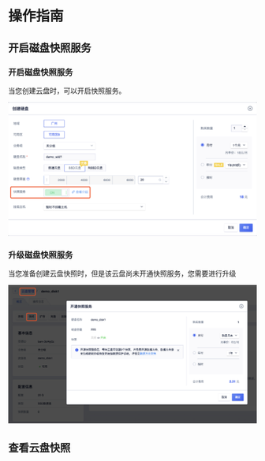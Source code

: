 # 操作指南



## 开启磁盘快照服务

### 开启磁盘快照服务

当您创建云盘时，可以开启快照服务。

![image](/images/usnap1.png)

### 升级磁盘快照服务

当您准备创建云盘快照时，但是该云盘尚未开通快照服务，您需要进行升级

![image](/images/usnap2.png)

## 查看云盘快照
